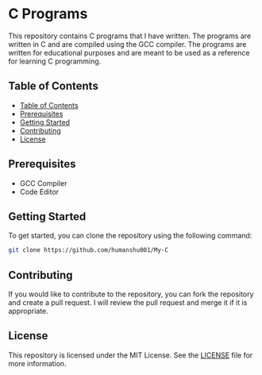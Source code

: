 # C Programs

This repository contains C programs that I have written. The programs are written in C and are compiled using the GCC compiler. The programs are written for educational purposes and are meant to be used as a reference for learning C programming.

## Table of Contents
- [Table of Contents](#table-of-contents)
- [Prerequisites](#prerequisites)
- [Getting Started](#getting-started)
- [Contributing](#contributing)
- [License](#license)

## Prerequisites
- GCC Compiler
- Code Editor

## Getting Started
To get started, you can clone the repository using the following command:

```bash
git clone https://github.com/humanshu001/My-C
```

## Contributing
If you would like to contribute to the repository, you can fork the repository and create a pull request. I will review the pull request and merge it if it is appropriate.

## License
This repository is licensed under the MIT License. See the [LICENSE](LICENSE) file for more information.
